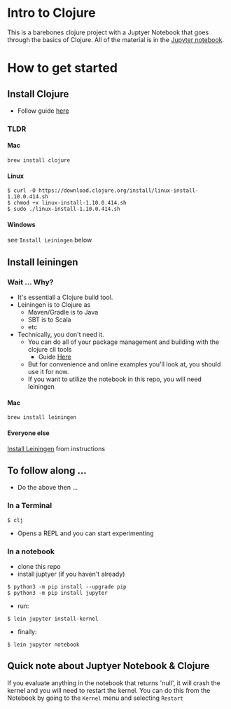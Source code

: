# Intro to Clojure

This is a barebones clojure project with a Juptyer Notebook that goes through
the basics of Clojure. All of the material is in the 
[Jupyter notebook](Learning-Clojure.ipynb).

# How to get started
## Install Clojure
- Follow guide [here](https://clojure.org/guides/getting_started)

### TLDR
#### Mac 
```
brew install clojure
```
#### Linux
```
$ curl -O https://download.clojure.org/install/linux-install-1.10.0.414.sh
$ chmod +x linux-install-1.10.0.414.sh
$ sudo ./linux-install-1.10.0.414.sh
```
#### Windows
see `Install Leiningen` below

## Install leiningen

### Wait ... Why?
- It's essentiall a Clojure build tool. 
- Leiningen is to Clojure as
  - Maven/Gradle is to Java
  - SBT is to Scala
  - etc
- Technically, you don't need it. 
  - You can do all of your package management and building with the clojure cli tools
    - Guide [Here](https://clojure.org/guides/deps_and_cli)
  - But for convenience and online examples you'll look at, you should use it for now.
  - If you want to utilize the notebook in this repo, you will need leiningen

#### Mac
```
brew install leiningen
```

#### Everyone else
[Install Leiningen](https://leiningen.org/#install) from instructions

  
## To follow along ...
- Do the above then ...

### In a Terminal
```
$ clj
```
  - Opens a REPL and you can start experimenting

### In a notebook
- clone this repo
- install juptyer (if you haven't already)
```
$ python3 -m pip install --upgrade pip
$ python3 -m pip install jupyter
```
- run: 
```
$ lein jupyter install-kernel
```
- finally: 
```
$ lein jupyter notebook
```

## Quick note about Juptyer Notebook & Clojure
If you evaluate anything in the notebook that returns 'null',
it will crash the kernel and you will need to restart the kernel.
You can do this from the Notebook by going to the `Kernel` menu
and selecting `Restart`